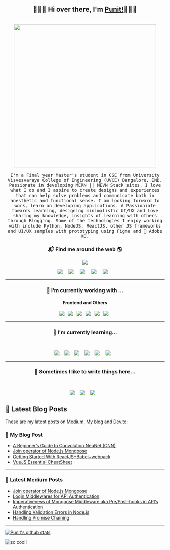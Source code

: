 <h2 align='center'> 🙋🏻‍♂️ Hi over there, I'm <a href="https://punitkmryh.netlify.app">Punit!</a>🧑🏻‍💻</h2>

<p align="center">
  <br><img src="https://github.com/punitkmryh/punitkmryh/blob/master/Developer.gif" width="450px"><br><br>
  <samp> I'm a Final year Master's student in CSE from University Visvesvaraya College of Engineering (UVCE) Bangalore, IND. Passionate in developing MERN || MEVN Stack sites. I love what I do and I aspire to create designs and experiences that can help solve problems and communicate both in anesthetic and functional sense. I am looking forward to work, learn on developing applications. A Passioniate towards learning, designing minimalistic UI/UX and Love sharing my knowledge, insights of learning with others through Blogging. Some of the technologies I enjoy working with include Python, NodeJS, ReactJS, other JS frameworks and UI/UX samples with prototyping using Figma and 💎 Adobe XD.
  </samp>
  <br>
  
</p>



<h3  align='center'>📬 Find me around the web 🌎 </h3>

<p align='center'>
  <a href="#"><img src="https://visitor-badge.glitch.me/badge?page_id=punitkmryh.punitkmryh"></a>
</p>


<p align='center'>
  <a href="https://punitkmryh.netlify.app"><img src="https://img.shields.io/badge/Portfolio-%231DA1F2.svg?&style=for-the-badge&logo=Portfolio&logoColor=white" /></a>&nbsp;&nbsp;&nbsp;&nbsp;
  <a href="https://medium.com/@punitkmr"><img src="https://img.shields.io/badge/medium-%231DA1F2.svg?&style=for-the-badge&logo=medium&logoColor=white" /></a>&nbsp;&nbsp;&nbsp;&nbsp;
<a href="https://www.hackerrank.com/pkmryh_kata"><img src="https://img.shields.io/badge/HackerRank%20-%23339903.svg?&style=for-the-badge&logo=HackerRank&logoColor=white"/></a>&nbsp;&nbsp;&nbsp;&nbsp;
<a href="https://www.linkedin.com/in/punityh/"><img src="https://img.shields.io/badge/linkedin-%230077B5.svg?&style=for-the-badge&logo=linkedin&logoColor=white" /></a>&nbsp;&nbsp;&nbsp;&nbsp;
  <a href="mailto:punitkmryh95@gmail.com?subject=Olá%20Punit"><img src="https://img.shields.io/badge/gmail-%23D14836.svg?&style=for-the-badge&logo=gmail&logoColor=white" /></a>&nbsp;&nbsp;&nbsp;&nbsp;
</p>



<hr>
<h3 align='center'> 🔭  I’m currently working with ...</h4>


<h4 align='center'> Frontend and Others</h5>
<p align='center'>
  <img src="https://img.shields.io/badge/html5%20-%23e34f26.svg?&style=for-the-badge&logo=html5&logoColor=white" />&nbsp;&nbsp;
  <img src="https://img.shields.io/badge/css3%20-%231572B6.svg?&style=for-the-badge&logo=css3&logoColor=white" />&nbsp;&nbsp;
  <img src="https://img.shields.io/badge/python3%20-%23e34f26.svg?&style=for-the-badge&logo=python&logoColor=white" />&nbsp;&nbsp;
  <img src="https://img.shields.io/badge/javascript%20-%23F7DF1E.svg?&style=for-the-badge&logo=javascript&logoColor=white" />&nbsp;&nbsp;
  <img src="https://img.shields.io/badge/figma%20-%231572B6.svg?&style=for-the-badge&logo=figma&logoColor=white" />&nbsp;&nbsp;
  <img src="https://camo.githubusercontent.com/4728035c35302af7a472eba8858f41efb4e2d02b/68747470733a2f2f696d672e736869656c64732e696f2f62616467652f7461696c77696e642d6373732532302d2532333135373242362e7376673f267374796c653d666f722d7468652d6261646765266c6f676f3d7461696c77696e642d637373266c6f676f436f6c6f723d7768697465" />&nbsp;&nbsp;
</p>
<hr>

<h3 align='center'> 🌱  I'm currently learning...</h4>
<br>
<p align='center'>
  <img  src="https://img.shields.io/badge/react%20-%2361DAFB.svg?&style=for-the-badge&logo=react&logoColor=white" />&nbsp;&nbsp;&nbsp;
  <img  src="https://img.shields.io/badge/Vue%20-%23339903.svg?&style=for-the-badge&logo=Vue.js&logoColor=white" />&nbsp;&nbsp;&nbsp;
  <img  src="https://img.shields.io/badge/Node%20-%23339933.svg?&style=for-the-badge&logo=node.js&logoColor=white" />&nbsp;&nbsp;&nbsp;
  <img  src="https://img.shields.io/badge/Jest%20-%23c21325.svg?&style=for-the-badge&logo=jest&logoColor=white" />&nbsp;&nbsp;&nbsp;
  <img  src="https://img.shields.io/badge/MongoDB%20-%231572B6.svg?&style=for-the-badge&logo=mongodb&logoColor=green" /> &nbsp;&nbsp;&nbsp;
  <img  src="https://img.shields.io/badge/electron%20-%2361DAGB.svg?&style=for-the-badge&logo=electron&logoColor=white" /> &nbsp;&nbsp;&nbsp;
</p>

<hr>
<h3 align='center'  >💬  Sometimes I like to write things here...</h4>
<br>
<p align='center' align='right'>
  <a href="https://medium.com/@punitkmr"><img src="https://img.shields.io/badge/Medium%20-%231572B6.svg?&style=for-the-badge&logo=medium&logoColor=white" /></a>&nbsp;&nbsp;&nbsp;
  <a href="https://dev.to/punitkmryh_93"><img src="https://img.shields.io/badge/DEV.io-%2312100E.svg?&style=for-the-badge&logo=dev&logoColor=white" /></a>&nbsp;&nbsp;&nbsp;
  <a href="https://punitharsoor.hashnode.dev/"><img src="https://img.shields.io/badge/hashnode-%23D14836.svg?&style=for-the-badge&logo=hashnode&logoColor=white" /></a>&nbsp;&nbsp;&nbsp;&nbsp;
</p>


## 📝 Latest Blog Posts
These are my latest posts on [Medium](https://medium.com/@punitkmr), [My blog](https://punitharsoor.hashnode.dev) and [Dev.to](https://dev.to/punitkmryh_93):
### 📔 My Blog Post
<!-- MY-BLOG:START -->
- [A Beginner’s Guide to Convolution NeuNet (CNN)](https://punitharsoor.hashnode.dev/a-beginners-guide-to-convolution-neunet-cnn-ckea7q6cn00j9wks1bacog0ci)
- [Join operator of Node.js Mongoose](https://punitharsoor.hashnode.dev/join-operator-of-nodejs-mongoose-cke6r6xjz00nhxms1frgj6jav)
- [Getting Started With ReactJS+Babel+webpack](https://punitharsoor.hashnode.dev/getting-started-with-reactjsbabelwebpack-cke1i678a00r1vls1eury1hmy)
- [VueJS Essential CheatSheet](https://punitharsoor.hashnode.dev/vuejs-essential-cheatsheet-ckdhkuye90099yvs1eeyn6wik)
<!-- MY-BLOG:END -->

<hr>

### 📓 Latest Medium Posts
<!-- MEDIUM:START -->
- [Join operator of Node.js Mongoose](https://medium.com/gist-for-js/implementing-node-js-mongooses-model-populate-method-45233806724f?source=rss-59bf5649cfb3------2)
- [Login Middlewares for API Authentication](https://medium.com/weekly-webtips/login-middlewares-for-api-authentication-5bc3032a2f9e?source=rss-59bf5649cfb3------2)
- [Imperativeness of Mongoose Middleware aka Pre/Post-hooks in API’s Authentication](https://medium.com/swlh/need-of-mongoose-middleware-in-authentication-3ddc70a993f?source=rss-59bf5649cfb3------2)
- [Handling Validation Errors in Node.js](https://medium.com/weekly-webtips/handling-validation-errors-in-node-js-67df90082bdc?source=rss-59bf5649cfb3------2)
- [Handling  Promise Chaining](https://medium.com/gist-for-js/what-is-promise-chaining-8cb27dd6d2ed?source=rss-59bf5649cfb3------2)
<!-- MEDIUM:END -->

<hr>


[![Punit's github stats](https://github-readme-stats.vercel.app/api?username=punitkmryh)](https://github.com/punitkmryh)



<!--<img src="https://github.com/punitkmryh/punitkmryh/blob/master/wave.svg" /> -->

![ so cool!](https://github.com/punitkmryh/punitkmryh/blob/master/wave.svg )





<!--
**punitkmryh/punitkmryh** is a ✨ _special_ ✨ repository because its `README.md` (this file) appears on your GitHub profile.

Here are some ideas to get you started:

- 🔭 I’m currently working on ...
- 🌱 I’m currently learning ...
- 👯 I’m looking to collaborate on ...
- 🤔 I’m looking for help with ...
- 💬 Ask me about ...
- 📫 How to reach me: ...
- 😄 Pronouns: ...
- ⚡ Fun fact: ...
-->
